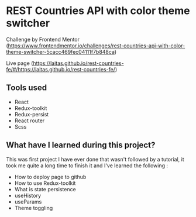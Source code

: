 # REST Countries API with color theme switcher
Challenge by Frontend Mentor (https://www.frontendmentor.io/challenges/rest-countries-api-with-color-theme-switcher-5cacc469fec04111f7b848ca)

Live page (https://laitas.github.io/rest-countries-fe/#/https://laitas.github.io/rest-countries-fe/)

## Tools used
- React
- Redux-toolkit
- Redux-persist
- React router
- Scss

## What have I learned during this project?
This was first project I have ever done that wasn't followed by a tutorial, it took me quite a long time to finish it and I've learned the following :
- How to deploy page to github
- How to use Redux-toolkit
- What is state persistence
- useHistory
- useParams
- Theme toggling